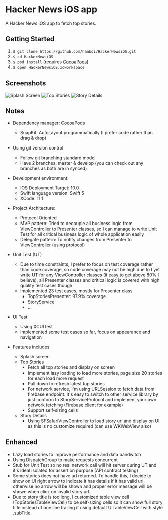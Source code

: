 # Hacker News iOS app
A Hacker News iOS app to fetch top stories.

## Getting Started

1. `$ git clone https://github.com/hanbdi/HackerNewsiOS.git`
2. `$ cd HackerNewsiOS`
3. `$ pod install`     (requires [CocoaPods](https://cocoapods.org))
4. `$ open HackerNewsiOS.xcworkspace`


## Screenshots

![Splash Screen](screenshots/splash.png)
![Top Stories](screenshots/top-stories.png)
![Story Details](screenshots/story-details.png)

## Notes
- Dependency manager: CocoaPods
    - SnapKit: AutoLayout programmatically (I prefer code rather than drag & drop)

- Using git version control
    - Follow git branching standard model
    - Have 2 branches: master & develop (you can check out any branches as both are in synced)

- Development environment:
    - iOS Deployment Target: 10.0
    - Swift language version: Swift 5
    - XCode: 11.1
    
- Project Architecture:
    - Protocol Oriented
    - MVP pattern: Tried to decouple all business logic from ViewController to Presenter classes, so I can manage to write Unit Test for all critical business logic of whole application easily
    - Delegate pattern: To notify changes from Presenter to ViewController (using protocol)

- Unit Test (UT)
    - Due to time constraints, I prefer to focus on test coverage rather than code coverage, so code coverage may not be high due to I yet write UT for any ViewController classes (it easy to get above 80% I believe), all Presenter classes and critical logic is covered with high quality test cases though 
    - Implemented 23 test cases, mostly for Presenter class
        - TopStoriesPresenter: 97.9% coverage
        - StoryService
        - ...

- UI Test
    - Using XCUITest
    - Implemented some test cases so far, focus on appearance and navigation
    
- Features includes
    - Splash screen
    - Top Stories 
        - Fetch all top stories and display on screen
        - Implement lazy loading to load more stories, page size 20 stories for each load more request
        - Pull down to refresh latest top stories
        - For network service, I'm using URLSession to fetch data from firebase endpoint. It's easy to switch to other service library by just conform to StoryServiceProtocol and implement your own network fetching (Firebase client for example)
        - Support self-sizing cells
    - Story Details
        - Using SFSafariViewController to load story url and display on UI as this is no customize required (can use WKWebView also)

## Enhanced
- Lazy load stories to improve performance and data bandwitch
- Using DispatchGroup to make requests concurrent
- Stub for Unit Test so no real network call will hit server during UT and it's ideal isolated for assertion purpose (API contract testing)
- Some stories does not have url returned. To handle this, I decide to show on UI right arrow to indicate it has details if it has valid url, otherwise no arrow will be shown and proper error message will be shown when click on invalid story url.
- Due to story title is too long, I customized table view cell (TopStoriesTableViewCell) to be self-sizing cells so it can show full story title instead of one line trailing if using default UITableViewCell with style .subTitle  
